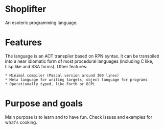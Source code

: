 Shoplifter
==========

An esoteric programming language.

Features
========
The language is an AOT transpiler based on RPN syntax. It can be transpiled
into a near idiomatic form of most procedural languages (including C like,
Lisp like and SSA forms). Other features:

    * Minimal compiler (Pascal version around 300 lines)
    * Meta language for writing targets, object language for programs
    * Operationally typed, like Forth or BCPL

Purpose and goals
=================
Main purpose is to learn and to have fun. Check issues and examples
for what's cooking.
 





